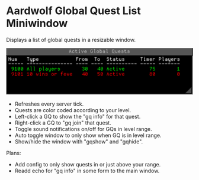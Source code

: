 # Aardwolf Global Quest List Miniwindow
Displays a list of global quests in a resizable window.

![screenshot of the plugin](https://github.com/Memnoch1244/GQ-List/blob/main/Screenshot.png)

- Refreshes every server tick.
- Quests are color coded according to your level.
- Left-click a GQ to show the "gq info" for that quest.
- Right-click a GQ to "gq join" that quest.
- Toggle sound notifications on/off for GQs in level range.
- Auto toggle window to only show when GQ is in level range.
- Show/hide the window with "gqshow" and "gqhide".

Plans:  
- Add config to only show quests in or just above your range.
- Readd echo for "gq info" in some form to the main window.
